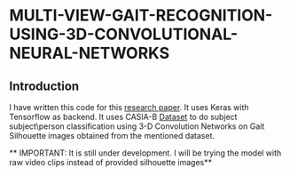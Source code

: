 # MULTI-VIEW-GAIT-RECOGNITION-USING-3D-CONVOLUTIONAL-NEURAL-NETWORKS

## Introduction
I have written this code for this [research paper](https://mediatum.ub.tum.de/doc/1304824/1304824.pdf). It uses Keras with Tensorflow as backend. It uses CASIA-B [Dataset](http://www.cbsr.ia.ac.cn/english/Gait%20Databases.asp) to do subject subject\person classification using 3-D Convolution Networks on Gait Silhouette images obtained from the mentioned dataset.

** IMPORTANT: It is still under development. I will be trying the model with raw video clips instead of provided silhouette images**
